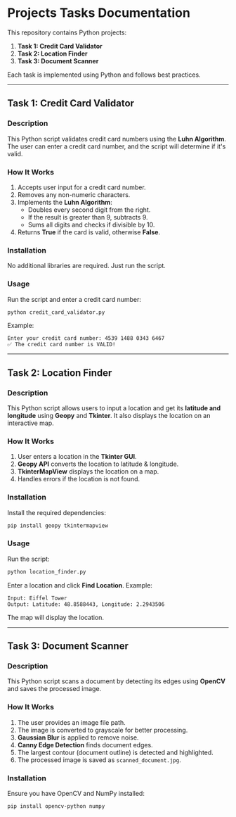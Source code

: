 # Projects Tasks Documentation

This repository contains Python projects:

1. **Task 1: Credit Card Validator**
2. **Task 2: Location Finder**
3. **Task 3: Document Scanner**

Each task is implemented using Python and follows best practices.

---

## **Task 1: Credit Card Validator**
### **Description**
This Python script validates credit card numbers using the **Luhn Algorithm**. The user can enter a credit card number, and the script will determine if it's valid.

### **How It Works**
1. Accepts user input for a credit card number.
2. Removes any non-numeric characters.
3. Implements the **Luhn Algorithm**:
   - Doubles every second digit from the right.
   - If the result is greater than 9, subtracts 9.
   - Sums all digits and checks if divisible by 10.
4. Returns **True** if the card is valid, otherwise **False**.

### **Installation**
No additional libraries are required. Just run the script.

### **Usage**
Run the script and enter a credit card number:
```sh
python credit_card_validator.py
```
Example:
```
Enter your credit card number: 4539 1488 0343 6467
✅ The credit card number is VALID!
```

---

## **Task 2: Location Finder**
### **Description**
This Python script allows users to input a location and get its **latitude and longitude** using **Geopy** and **Tkinter**. It also displays the location on an interactive map.

### **How It Works**
1. User enters a location in the **Tkinter GUI**.
2. **Geopy API** converts the location to latitude & longitude.
3. **TkinterMapView** displays the location on a map.
4. Handles errors if the location is not found.

### **Installation**
Install the required dependencies:
```sh
pip install geopy tkintermapview
```

### **Usage**
Run the script:
```sh
python location_finder.py
```
Enter a location and click **Find Location**. Example:
```
Input: Eiffel Tower
Output: Latitude: 48.8588443, Longitude: 2.2943506
```
The map will display the location.

---
## **Task 3: Document Scanner**
### **Description**
This Python script scans a document by detecting its edges using **OpenCV** and saves the processed image.

### **How It Works**
1. The user provides an image file path.
2. The image is converted to grayscale for better processing.
3. **Gaussian Blur** is applied to remove noise.
4. **Canny Edge Detection** finds document edges.
5. The largest contour (document outline) is detected and highlighted.
6. The processed image is saved as `scanned_document.jpg`.

### **Installation**
Ensure you have OpenCV and NumPy installed:
```sh
pip install opencv-python numpy
